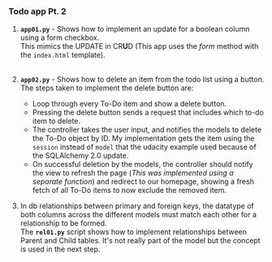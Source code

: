 ### Todo app Pt. 2
1. **`app01.py`** - Shows how to implement an update for a boolean column using a form checkbox. <br>
This mimics the UPDATE in CR**U**D (This app uses the *form* method with the `index.html` template). <br><br>

2. **`app02.py`** - Shows how to delete an item from the todo list using a button. <br> 
The steps taken to implement the delete button are:
    - Loop through every To-Do item and show a delete button.
    - Pressing the delete button sends a request that includes which to-do item to delete.
    - The controller takes the user input, and notifies the models to delete the To-Do object by ID. My implementation gets the item using the `session` instead of `model` that the udacity example used because of the SQLAlchemy 2.0 update.
    - On successful deletion by the models, the controller should notify the view to refresh the page (*This was implemented using a separate function*) and redirect to our homepage, showing a fresh fetch of all To-Do items to now exclude the removed item.

3. In db relationships between primary and foreign keys, the datatype of both columns across the different models must match each other for a relationship to be formed. <br>
The **`rel01.py`** script shows how to implement relationships between Parent and Child tables. It's not really part of the model but the concept is used in the next step.